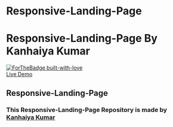 # Responsive-Landing-Page
<p align="center">

</p>

# Responsive-Landing-Page By Kanhaiya Kumar


[![ForTheBadge built-with-love](http://ForTheBadge.com/images/badges/built-with-love.svg)](https://www.github.com/iamkanhaiyakumar/) <br>
<a href="http://127.0.0.1:5500/ResponsiveLandingPage/index.html"> Live Demo<img src="" /> </a>

## Responsive-Landing-Page


### This Responsive-Landing-Page Repository is made by [Kanhaiya Kumar](https://www.github.com/iamkanhaiyakumar/)

